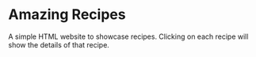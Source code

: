 # Amazing Recipes

A simple HTML website to showcase recipes. Clicking on each recipe will show the details of that recipe.